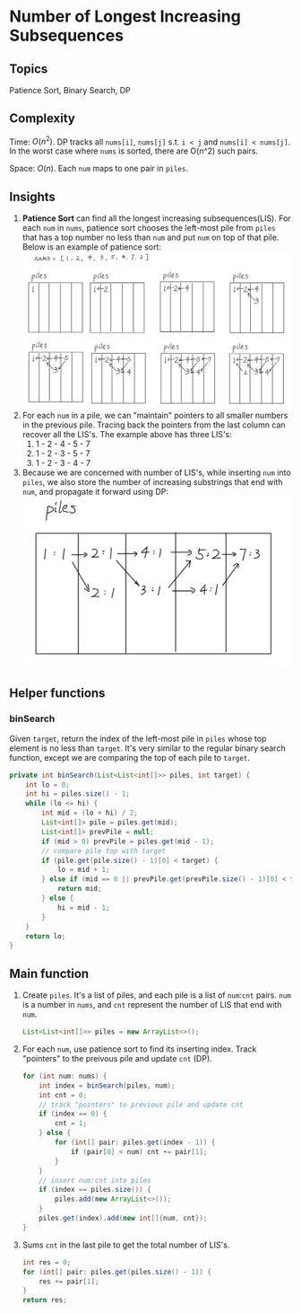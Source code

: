 # Number of Longest Increasing Subsequences
## Topics
Patience Sort, Binary Search, DP

## Complexity
Time: $O(n^2)$. DP tracks all `nums[i]`, `nums[j]` s.t. `i < j` and `nums[i] < nums[j]`. In the worst case where `nums` is sorted, there are O(n^2) such pairs.

Space: $O(n)$. Each `num` maps to one pair in `piles`.
## Insights
1. **Patience Sort** can find all the longest increasing subsequences(LIS). For each `num` in `nums`, patience sort chooses the left-most pile from `piles` that has a top number no less than `num` and put `num` on top of that pile. Below is an example of patience sort:
![Patience Sort](../images/673/1.jpg)
2. For each `num` in a pile, we can "maintain" pointers to all smaller numbers in the previous pile. Tracing back the pointers from the last column can recover all the LIS's. The example above has three LIS's:
   1. 1 - 2 - 4 - 5 - 7
   2. 1 - 2 - 3 - 5 - 7
   3. 1 - 2 - 3 - 4 - 7
3. Because we are concerned with number of LIS's, while inserting `num` into `piles`, we also store the number of increasing substrings that end with `num`, and propagate it forward using DP:
![Patience Sort with DP](../images/673/2.jpg)


## Helper functions
### binSearch
Given `target`, return the index of the left-most pile in `piles` whose top element is no less than `target`. It's very similar to the regular binary search function, except we are comparing the top of each pile to `target`.

```java
private int binSearch(List<List<int[]>> piles, int target) {
    int lo = 0;
    int hi = piles.size() - 1;
    while (lo <= hi) {
        int mid = (lo + hi) / 2;
        List<int[]> pile = piles.get(mid);
        List<int[]> prevPile = null;
        if (mid > 0) prevPile = piles.get(mid - 1);
        // compare pile top with target
        if (pile.get(pile.size() - 1)[0] < target) {
            lo = mid + 1;
        } else if (mid == 0 || prevPile.get(prevPile.size() - 1)[0] < target) {
            return mid;
        } else {
            hi = mid - 1;
        }
    }
    return lo;
}

```

## Main function
1. Create `piles`. It's a list of piles, and each pile is a list of `num`:`cnt` pairs. `num` is a number in `nums`, and `cnt` represent the number of LIS that end with `num`.
    ```java
    List<List<int[]>> piles = new ArrayList<>();
    ```
2. For each `num`, use patience sort to find its inserting index. Track "pointers" to the preivous pile and update `cnt` (DP).
    ```java
    for (int num: nums) {
        int index = binSearch(piles, num);
        int cnt = 0;
        // track "pointers" to previous pile and update cnt
        if (index == 0) {
            cnt = 1;
        } else {
            for (int[] pair: piles.get(index - 1)) {
                if (pair[0] < num) cnt += pair[1];
            }
        }
        // insert num:cnt into piles
        if (index == piles.size()) {
            piles.add(new ArrayList<>());
        }
        piles.get(index).add(new int[]{num, cnt});
    }
    ```
3. Sums `cnt` in the last pile to get the total number of LIS's.
    ```java
    int res = 0;
    for (int[] pair: piles.get(piles.size() - 1)) {
        res += pair[1];
    }
    return res;
    ```